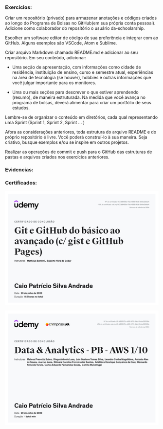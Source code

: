 ### Exercicios:

Criar um repositório (privado) para armazenar anotações e códigos criados ao longo do Programa de Bolsas no GitHub(em sua própria conta pessoal). Adicione como colaborador do repositório o usuário da-schoolarship.

Escolher um software editor de código de sua preferência e integrar com ao GitHub. Alguns exemplos são VSCode, Atom e Sublime.

Criar arquivo Markdown chamado README.md e adicionar ao seu repositório. Em seu conteúdo, adicionar:

- Uma seção de apresentação, com informações como cidade de residência, instituição de ensino, curso e semestre atual, experiências na área de tecnologia (se houver), hobbies e outras informações que você julgar importante para os monitores.

- Uma ou mais seções para descrever o que estiver aprendendo (resumo), de maneira estruturada. Na medida que você avança no programa de bolsas, deverá alimentar para criar um portfólio de seus estudos.



Lembre-se de organizar o conteúdo em diretórios, cada qual representando uma Sprint (Sprint 1, Sprint 2, Sprint ... )



Afora as considerações anteriores, toda estrutura do arquivo README e do próprio repositório é livre.  Você poderá construí-lo à sua maneira. Seja criativo, busque exemplos e/ou se inspire em outros projetos.

Realizar as operações de commit e push para o GitHub das estruturas de pastas e arquivos criados nos exercícios anteriores.

### Evidencias:


### Certificados:

![Curso Git e GitHub Avançado](certificados/Certificado%20Curso%20de%20Git%20e%20Github.png)

![Certificado Sprint 1](certificados/Sprint%201%20certificado.png)